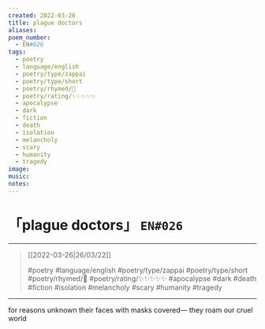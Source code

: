 ```yaml
---
created: 2022-03-26
title: plague doctors
aliases:
poem_number:
  - EN#026
tags:
  - poetry
  - language/english
  - poetry/type/zappai
  - poetry/type/short
  - poetry/rhymed/🔴
  - poetry/rating/✨✨✨✨✨
  - apocalypse
  - dark
  - fiction
  - death
  - isolation
  - melancholy
  - scary
  - humanity
  - tragedy
image:
music:
notes:
---
```

# 「plague doctors」 `EN#026`

---

> [[2022-03-26|26/03/22]]
> 
> #poetry 
> #language/english 
> #poetry/type/zappai #poetry/type/short 
> #poetry/rhymed/🔴 
> #poetry/rating/✨✨✨✨✨ 
> #apocalypse #dark #death #fiction #isolation #melancholy #scary #humanity #tragedy 

---

for reasons unknown
their faces with masks covered—
they roam our cruel world